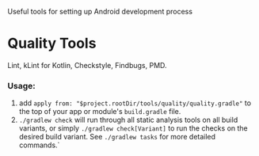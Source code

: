 Useful tools for setting up Android development process

Quality Tools
=============
Lint, kLint for Kotlin, Checkstyle, Findbugs, PMD. 

### Usage: 
1. add `apply from: "$project.rootDir/tools/quality/quality.gradle"` to the top of your app or module's `build.gradle` file.
2. `./gradlew check` will run through all static analysis tools on all build variants, or simply `./gradlew check[Variant]` to run the checks on the desired build variant. See `./gradlew tasks` for more detailed commands.`
